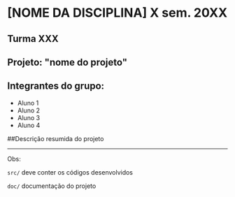 # [NOME DA DISCIPLINA] X sem. 20XX

## Turma XXX
## Projeto: "nome do projeto"
## Integrantes do grupo:

* Aluno 1
* Aluno 2
* Aluno 3
* Aluno 4

##Descrição resumida do projeto
_______________________________________
Obs:

`src/` deve conter os códigos desenvolvidos

`doc/` documentação do projeto
